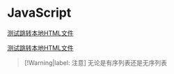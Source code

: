 # JavaScript

[测试跳转本地HTML文件](../../libs/try.html)

<a href="../../libs/try.html" target="_blank">测试跳转本地HTML文件</a>

> [!Warning|label: 注意]
> 无论是有序列表还是无序列表
